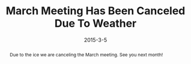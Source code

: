 ---
layout: meeting

date: 2015-3-5

title: March Meeting Has Been Canceled Due To Weather

speaker: 

twitter: 

eventbrite: 

github:

abstract: Due to the ice we are canceling the March meeting.  See you next month!

bio: 

---